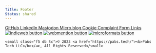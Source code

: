 ```yaml
---
Title: Footer
Status: shared
---
```

<div class="pv4 ph3 tc">
<a class="link near-black hover-silver dib mh3 tc" href="https://github.com/pmoralesgarcia" title="GitHub">
    <i class="f2 dib h2 w2 fa-brands fa-github black"></i>
    <span class="f6 db">GitHub</span>
  </a>

  <a class="link near-black hover-silver dib mh3 tc blue" href="https://linkedin.com/in/pmoralesgarcia" title="LinkedIn">
    <i class="f2 dib h2 w2 fa-brands fa-linkedin blue"></i>
    <span class="f6 db">LinkedIn</span>
  </a>

  <a class="link near-black hover-silver dib mh3 tc" href="https://social.lifeofpablo.com" title="Mastodon">
    <i class="f2 dib h2 w2 fa-brands fa-mastodon purple"></i>
    <span class="f6 db">Mastodon</span>
  </a>

  <a class="link near-black hover-silver dib mh3 tc" href="https://micropub.lifeofpablo.com/" title="Microblog">
    <i class="f2 dib h2 w2 fa-brands fa-microblog orange"></i>
    <span class="f6 db">Micro.blog</span>
  </a>

  <a class="link near-black hover-silver dib mh3 tc" href="/cookie-policy" title="Cookies">
    <i class="f2 dib h2 w2 fa-solid fa-cookie brown pink"></i>
    <span class="f6 db">Cookie</span>
  </a>

  <a class="link near-black hover-silver dib mh3 tc" href="/complaint-form" title="Complaint Form">
    <i class="f2 dib h2 w2 fa-solid fa-file-signature gold"></i>
    <span class="f6 db">Complaint Form</span>
  </a>

  <a class="link near-black hover-silver dib mh3 tc" href="/linkinbio" title="Links">
    <i class="f2 dib h2 w2 fa-solid fa-link green"></i>
    <span class="f6 db">Links</span>
  </a>

  <div class="tc mt3">
    <a href="https://indieweb.org/" title="IndieWeb" class="f6 dib ph2 link mid-gray dim"><img src="/media/images/indieweb-logos/indiewebcamp-button.svg" alt="indieweb button" style="image-rendering:pixelated;"></a>
    <a href="https://www.w3.org/TR/webmention/"    title="Terms" class="f6 dib ph2 link mid-gray dim"><img src="/media/images/indieweb-logos/webmention-button.svg" alt="webmention button" style="image-rendering:pixelated;"></a>
    <a href="https://microformats.org/"  title="Privacy" class="f6 dib ph2 link mid-gray dim"><img src="/media/images/indieweb-logos/microformats-button.svg" alt="microformats button" style="image-rendering:pixelated;"></a>

    <small class="f5 db tc">© 2023 <a href="https://pabs.tech/"><b>Pabs Tech LLC</b></a>, All Rights Reserved</small>
    




  </div>

</div>